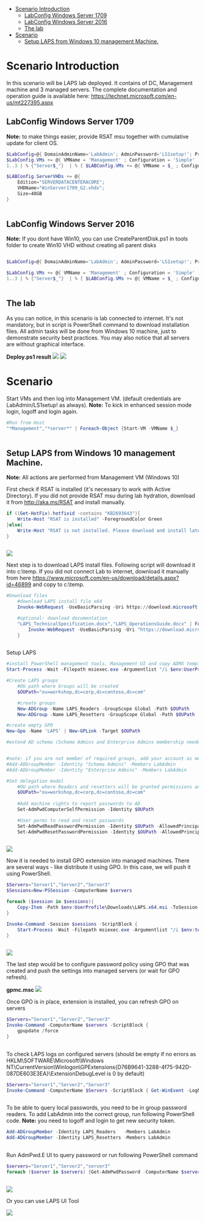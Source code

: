 <!-- TOC -->

- [Scenario Introduction](#scenario-introduction)
    - [LabConfig Windows Server 1709](#labconfig-windows-server-1709)
    - [LabConfig Windows Server 2016](#labconfig-windows-server-2016)
    - [The lab](#the-lab)
- [Scenario](#scenario)
    - [Setup LAPS from Windows 10 management Machine.](#setup-laps-from-windows-10-management-machine)

<!-- /TOC -->

# Scenario Introduction

In this scenario will be LAPS lab deployed. It contains of DC, Management machine and 3 managed servers.
The complete documentation and operation guide is available here: https://technet.microsoft.com/en-us/mt227395.aspx

## LabConfig Windows Server 1709

**Note:** to make things easier, provide RSAT msu together with cumulative update for client OS.

```PowerShell
$LabConfig=@{ DomainAdminName='LabAdmin'; AdminPassword='LS1setup!'; Prefix = 'WSLab1709-'; SwitchName = 'LabSwitch'; DCEdition='SERVERDATACENTERACORE'; CreateClientParent=$True ; ClientEdition='Enterprise' ; PullServerDC=$false; Internet=$true; AdditionalNetworksConfig=@(); VMs=@(); ServerVHDs=@()}
$LabConfig.VMs += @{ VMName = 'Management' ; Configuration = 'Simple' ; ParentVHD = 'Win10_G2.vhdx'  ; MemoryStartupBytes= 1GB ; AddToolsVHD=$True ; DisableWCF=$True }
1..3 | % {"Server$_"}  | % { $LABConfig.VMs += @{ VMName = $_ ; Configuration = 'Simple' ; ParentVHD = 'WinServer1709_G2.vhdx'  ; MemoryStartupBytes= 512MB} }

$LABConfig.ServerVHDs += @{
    Edition="SERVERDATACENTERACORE";
    VHDName="WinServer1709_G2.vhdx";
    Size=40GB
}
 
```

## LabConfig Windows Server 2016

**Note:** If you dont have Win10, you can use CreateParentDisk.ps1 in tools folder to create Win10 VHD without creating all parent disks

```PowerShell

$LabConfig=@{ DomainAdminName='LabAdmin'; AdminPassword='LS1setup!'; Prefix = 'WSLab-'; SwitchName = 'LabSwitch'; DCEdition='4'; AdditionalNetworksConfig=@(); VMs=@(); ServerVHDs=@(); Internet=$True ; CreateClientParent=$true}

$LabConfig.VMs += @{ VMName = 'Management' ; Configuration = 'Simple' ; ParentVHD = 'Win10_G2.vhdx'  ; MemoryStartupBytes= 1GB ; AddToolsVHD=$True ; DisableWCF=$True }
1..3 | % {"Server$_"}  | % { $LABConfig.VMs += @{ VMName = $_ ; Configuration = 'Simple' ; ParentVHD = 'Win2016Core_G2.vhdx'  ; MemoryStartupBytes= 512MB} }
 
```

## The lab

As you can notice, in this scenario is lab connected to internet. It's not mandatory, but in script is PowerShell command to download installation files. All admin tasks will be done from Windows 10 machine, just to demonstrate security best practices. You may also notice that all servers are without graphical interface.

**Deploy.ps1 result**
![](/Scenarios/LAPS/Screenshots/DeployResultWS2016.png)
![](/Scenarios/LAPS/Screenshots/DeployResultWS1709.png)

# Scenario

Start VMs and then log into Management VM. (default credentials are LabAdmin/LS1setup! as always). 
**Note:** To kick in enhanced session mode login, logoff and login again.

```PowerShell
#Run from Host
"*Management","*server*" | Foreach-Object {Start-VM -VMName $_}
 
```

## Setup LAPS from Windows 10 management Machine.

**Note:** All actions are performed from Management VM (Windows 10)

First check if RSAT is installed (it's necessary to work with Active Directory). If you did not provide RSAT msu during lab hydration, download it from http://aka.ms/RSAT and install manually.
```PowerShell
if ((Get-HotFix).hotfixid -contains "KB2693643"){
    Write-Host "RSAT is installed" -ForegroundColor Green
}else{
    Write-Host "RSAT is not installed. Please download and install latest Windows 10 RSAT from aka.ms/RSAT" -ForegroundColor Yellow
}
 
```
![](/Scenarios/LAPS/Screenshots/RSATCheckResult.png)

Next step is to download LAPS install files. Following script will download it into c:\temp. If you did not connect Lab to internet, download it manually from here https://www.microsoft.com/en-us/download/details.aspx?id=46899 and copy to c:\temp.
```PowerShell
#Download files
    #download LAPS install file x64
    Invoke-WebRequest -UseBasicParsing -Uri https://download.microsoft.com/download/C/7/A/C7AAD914-A8A6-4904-88A1-29E657445D03/LAPS.x64.msi -OutFile "$env:UserProfile\Downloads\LAPS.x64.msi"

    #optional: download documentation
    "LAPS_TechnicalSpecification.docx","LAPS_OperationsGuide.docx" | ForEach-Object {
        Invoke-WebRequest -UseBasicParsing -Uri "https://download.microsoft.com/download/C/7/A/C7AAD914-A8A6-4904-88A1-29E657445D03/$_" -OutFile "$env:UserProfile\Downloads\$_"
    }
 
```

Setup LAPS
```PowerShell
#install PowerShell management tools, Management UI and copy ADMX template to policy store on management machine
Start-Process -Wait -Filepath msiexec.exe -Argumentlist "/i $env:UserProfile\Downloads\LAPS.x64.msi ADDLOCAL=Management.PS,Management.ADMX,Management.UI /q"

#Create LAPS groups 
    #OU path where Groups will be created
    $OUPath="ou=workshop,dc=corp,dc=contoso,dc=com"

    #create groups
    New-ADGroup -Name LAPS_Readers -GroupScope Global -Path $OUPath
    New-ADGroup -Name LAPS_Resetters -GroupScope Global -Path $OUPath

#create empty GPO
New-Gpo -Name 'LAPS' | New-GPLink -Target $OUPath

#extend AD schema (Schema Admins and Enterprise Admins membership needed)


#note: if you are not member of required groups, add your account as member. Logoff/login is needed to update security token.
#Add-ADGroupMember -Identity "Schema Admins" -Members LabAdmin
#Add-ADGroupMember -Identity "Enterprise Admins" -Members LabAdmin

#Set delegation model
    #OU path where Readers and resetters will be granted permissions and Computers will have self delegation
    $OUPath="ou=workshop,dc=corp,dc=contoso,dc=com"
    
    #Add machine rights to report passwords to AD
    Set-AdmPwdComputerSelfPermission -Identity $OUPath

    #User perms to read and reset passwords
    Set-AdmPwdReadPasswordPermission -Identity $OUPath -AllowedPrincipals LAPS_Readers
    Set-AdmPwdResetPasswordPermission -Identity $OUPath -AllowedPrincipals LAPS_Resetters
 
```
![](/Scenarios/LAPS/Screenshots/LAPS_Install_Result.png)

Now it is needed to install GPO extension into managed machines. There are several ways - like distribute it using GPO. In this case, we will push it using PowerShell.

```PowerShell
$Servers="Server1","Server2","Server3"
$Sessions=New-PSSession -ComputerName $servers

foreach ($session in $sessions){
    Copy-Item -Path $env:UserProfile\Downloads\LAPS.x64.msi -ToSession $session -Destination $env:temp
}

Invoke-Command -Session $sessions -ScriptBlock {
    Start-Process -Wait -Filepath msiexec.exe -Argumentlist "/i $env:temp\LAPS.x64.msi /q"
}
 
```
![](/Scenarios/LAPS/Screenshots/GPOExtensionInstallResult.png)

The last step would be to configure password policy using GPO that was created and push the settings into managed servers (or wait for GPO refresh).

**gpmc.msc**
![](/Scenarios/LAPS/Screenshots/GPO.png)


Once GPO is in place, extension is installed, you can refresh GPO on servers 
```PowerShell
$Servers="Server1","Server2","Server3"
Invoke-Command -ComputerName $servers -ScriptBlock {
    gpupdate /force
}
 
```

To check LAPS logs on configured servers (should be empty if no errors as HKLM\SOFTWARE\Microsoft\Windows NT\CurrentVersion\Winlogon\GPExtensions\{D76B9641-3288-4f75-942D-087DE603E3EA}\ExtensionDebugLevel is 0 by default)
```PowerShell
$Servers="Server1","Server2","Server3"
Invoke-Command -ComputerName $Servers -ScriptBlock { Get-WinEvent -LogName Application } | Where-Object ProviderName -eq AdmPwd | Sort-Object PSComputerName | Format-Table -AutoSize
 
```

To be able to query local passwords, you need to be in group password readers. To add LabAdmin into the correct group, run following PowerShell code.
**Note:** you need to logoff and login to get new security token.
```PowerShell
Add-ADGroupMember -Identity LAPS_Readers   -Members LabAdmin
Add-ADGroupMember -Identity LAPS_Resetters -Members LabAdmin
 
```

Run AdmPwd.E UI to query password or run following PowerShell command
```PowerShell
$servers="Server1","Server2","server3"
foreach ($server in $servers) {Get-AdmPwdPassword -ComputerName $server}
 
```
![](/Scenarios/LAPS/Screenshots/PasswordQueryPowerShell.png)

Or you can use LAPS UI Tool

![](/Scenarios/LAPS/Screenshots/LAPS_UI.png)
